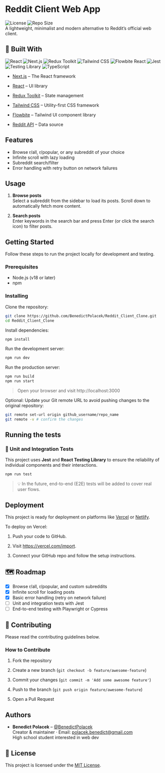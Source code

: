 
# Reddit Client Web App
![License](https://img.shields.io/github/license/BenedictPolacek/Reddit_Client_Clone) ![Repo Size](https://img.shields.io/github/repo-size/BenedictPolacek/Reddit_Client_Clone)  
A lightweight, minimalist and modern alternative to Reddit’s official web client.

## 🔧 Built With
![React](https://img.shields.io/badge/React-19.0.0-blue) ![Next.js](https://img.shields.io/badge/Next.js-15.3.0-black) ![Redux Toolkit](https://img.shields.io/badge/Redux_Toolkit-2.7.0-purple) ![Tailwind CSS](https://img.shields.io/badge/TailwindCSS-4.0.0-06B6D4) ![Flowbite React](https://img.shields.io/badge/Flowbite_React-0.11.7-green) ![Jest](https://img.shields.io/badge/Jest-29.7.0-C21325)![Testing Library](https://img.shields.io/badge/Testing_Library-16.3.0-9E9E9E) ![TypeScript](https://img.shields.io/badge/TypeScript-5.0.0-3178C6)

-   [Next.js](https://nextjs.org/) – The React framework
    
-   [React](https://reactjs.org/) – UI library
    
-   [Redux Toolkit](https://redux-toolkit.js.org/) – State management
    
-   [Tailwind CSS](https://tailwindcss.com/) – Utility-first CSS framework
    
-   [Flowbite](https://flowbite.com/) – Tailwind UI component library
    
-   [Reddit API](https://www.reddit.com) – Data source

## Features

- Browse r/all, r/popular, or any subreddit of your choice
- Infinite scroll with lazy loading
- Subreddit search/filter
- Error handling with retry button on network failures


## Usage

1. **Browse posts**  
   Select a subreddit from the sidebar to load its posts. Scroll down to automatically fetch more content.

2. **Search posts**  
   Enter keywords in the search bar and press Enter (or click the search icon) to filter posts.


## Getting Started

Follow these steps to run the project locally for development and testing.  

### Prerequisites

- Node.js (v18 or later)
- npm

### Installing

Clone the repository:

```bash
git clone https://github.com/BenedictPolacek/Reddit_Client_Clone.git
cd Reddit_Client_Clone
```
Install dependencies: 
```bash
npm install
```
Run the development server:
```bash
npm run dev
```
Run the production server:
```bash
npm run build
npm run start
```
> Open your browser and visit http://localhost:3000

 Optional: Update your Git remote URL to avoid pushing changes to the original repository:
```bash
git remote set-url origin github_username/repo_name
git remote -v # confirm the changes
```

## Running the tests

### 🔬 Unit and Integration Tests

This project uses **Jest** and **React Testing Library** to ensure the reliability of individual components and their interactions.

```bash
npm run test
```
 > 💡 In the future, end-to-end (E2E) tests will be added to cover real user flows.

## Deployment

This project is ready for deployment on platforms like [Vercel](https://vercel.com) or [Netlify](https://www.netlify.com/).

To deploy on Vercel:

1.  Push your code to GitHub.
    
2.  Visit https://vercel.com/import.
    
3.  Connect your GitHub repo and follow the setup instructions.

## 🗺️ Roadmap

- [x] Browse r/all, r/popular, and custom subreddits
- [x] Infinite scroll for loading posts
- [x] Basic error handling (retry on network failure)
- [ ] Unit and integration tests with Jest
- [ ] End-to-end testing with Playwright or Cypress

## 🤝 Contributing

Please read the contributing guidelines below.

### How to Contribute

1.  Fork the repository
    
2.  Create a new branch (`git checkout -b feature/awesome-feature`)
    
3.  Commit your changes (`git commit -m 'Add some awesome feature'`)
    
4.  Push to the branch (`git push origin feature/awesome-feature`)
    
5.  Open a Pull Request

## Authors
- **Benedict Polacek** – [@BenedictPolacek](https://github.com/BenedictPolacek)  
  Creator & maintainer · Email: polacek.benedict@gmail.com  
  High school student interested in web dev

## 📄 License

This project is licensed under the [MIT License](LICENSE).
